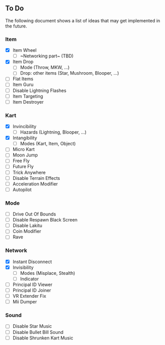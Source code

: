 ## To Do
The following document shows a list of ideas that may get implemented in the future.

### Item
- [x] Item Wheel
	- [ ] ~Networking part~ (TBD)
- [x] Item Drop
	- [ ] Mode (Throw, MKW, ...)
	- [ ] Drop: other items (Star, Mushroom, Blooper, ...)
- [ ] Flat Items
- [ ] Item Guru
- [ ] Disable Lightning Flashes
- [ ] Item Targeting
- [ ] Item Destroyer

### Kart
- [x] Invincibility
	- [ ] Hazards (Lightning, Blooper, ...)
- [x] Intangibility
	- [ ] Modes (Kart, Item, Object)
- [ ] Micro Kart
- [ ] Moon Jump
- [ ] Free Fly
- [ ] Future Fly
- [ ] Trick Anywhere
- [ ] Disable Terrain Effects
- [ ] Acceleration Modifier
- [ ] Autopilot

### Mode
- [ ] Drive Out Of Bounds
- [ ] Disable Respawn Black Screen
- [ ] Disable Lakitu
- [ ] Coin Modifier
- [ ] Rave

### Network
- [x] Instant Disconnect
- [x] Invisibility
	- [ ] Modes (Misplace, Stealth)
	- [ ] Indicator
- [ ] Principal ID Viewer
- [ ] Principal ID Joiner
- [ ] VR Extender Fix
- [ ] Mii Dumper

### Sound
- [ ] Disable Star Music
- [ ] Disable Bullet Bill Sound
- [ ] Disable Shrunken Kart Music